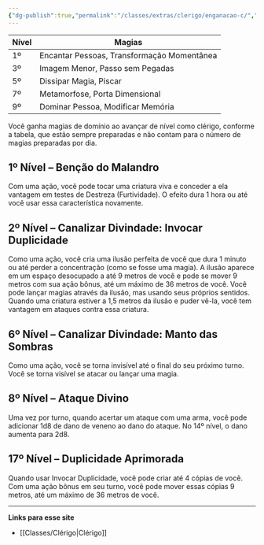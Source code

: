 ```yaml
---
{"dg-publish":true,"permalink":"/classes/extras/clerigo/enganacao-c/","tags":["Sub-Classes Clérigo"],"created":"2024-07-23T08:29:11.000-03:00"}
---
```



| Nível | Magias                          |
|-------|---------------------------------|
| 1º    | Encantar Pessoas, Transformação Momentânea |
| 3º    | Imagem Menor, Passo sem Pegadas  |
| 5º    | Dissipar Magia, Piscar           |
| 7º    | Metamorfose, Porta Dimensional   |
| 9º    | Dominar Pessoa, Modificar Memória |

Você ganha magias de domínio ao avançar de nível como clérigo, conforme a tabela, que estão sempre preparadas e não contam para o número de magias preparadas por dia.

## 1º Nível – Benção do Malandro
Com uma ação, você pode tocar uma criatura viva e conceder a ela vantagem em testes de Destreza (Furtividade). O efeito dura 1 hora ou até você usar essa característica novamente.

## 2º Nível – Canalizar Divindade: Invocar Duplicidade
Como uma ação, você cria uma ilusão perfeita de você que dura 1 minuto ou até perder a concentração (como se fosse uma magia). A ilusão aparece em um espaço desocupado a até 9 metros de você e pode se mover 9 metros com sua ação bônus, até um máximo de 36 metros de você. Você pode lançar magias através da ilusão, mas usando seus próprios sentidos. Quando uma criatura estiver a 1,5 metros da ilusão e puder vê-la, você tem vantagem em ataques contra essa criatura.

## 6º Nível – Canalizar Divindade: Manto das Sombras
Como uma ação, você se torna invisível até o final do seu próximo turno. Você se torna visível se atacar ou lançar uma magia.

## 8º Nível – Ataque Divino
Uma vez por turno, quando acertar um ataque com uma arma, você pode adicionar 1d8 de dano de veneno ao dano do ataque. No 14º nível, o dano aumenta para 2d8.

## 17º Nível – Duplicidade Aprimorada
Quando usar Invocar Duplicidade, você pode criar até 4 cópias de você. Com uma ação bônus em seu turno, você pode mover essas cópias 9 metros, até um máximo de 36 metros de você.
___
**Links para esse site**  
- [[Classes/Clérigo\|Clérigo]]